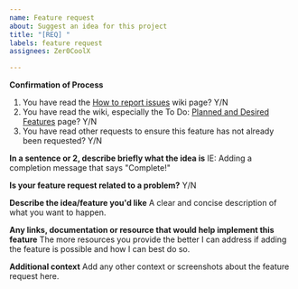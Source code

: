 ```yaml
---
name: Feature request
about: Suggest an idea for this project
title: "[REQ] "
labels: feature request
assignees: Zer0CoolX

---
```


**Confirmation of Process**
1. You have read the [How to report issues](https://github.com/Zer0CoolX/guacamole-install-rhel/wiki/How-to-Report-Issues-(Bugs,-Feature-Request-and-Help)) wiki page? Y/N
2. You have read the wiki, especially the To Do: [Planned and Desired Features](https://github.com/Zer0CoolX/guacamole-install-rhel/wiki/To-Do:-Planned-and-Desired-Features) page? Y/N
3. You have read other requests to ensure this feature has not already been requested? Y/N

**In a sentence or 2, describe briefly what the idea is**
IE: Adding a completion message that says "Complete!"

**Is your feature request related to a problem?**
Y/N

**Describe the idea/feature you'd like**
A clear and concise description of what you want to happen.

**Any links, documentation or resource that would help implement this feature**
The more resources you provide the better I can address if adding the feature is possible and how I can best do so.

**Additional context**
Add any other context or screenshots about the feature request here.
